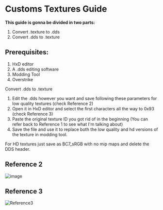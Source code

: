 # Customs Textures Guide
**This guide is gonna be divided in two parts:**
1. Convert .texture to .dds
2. Convert .dds to .texture
## Prerequisites:
1. HxD editor
2. A .dds editing software
3. Modding Tool
4. Overstrike

Convert .dds to .texture
1. Edit the .dds however you want and save following these parameters for low quality textures (check Reference 2)
2. Open it in HxD editor and select the first characters all the way to 0x93 (check Reference 3)
3. Paste the original texture ID you got rid of in the beginning (You can refer back to Reference 1 to see what I'm talking about)
4. Save the file and use it to replace both the low quality and hd versions of the texture in modding tool.

For HD textures just save as BC7_sRGB with no mip maps and delete the DDS header.

## Reference 2
![image](https://github.com/okangel12345/SM2KeyboardIcons/assets/111395240/1e0100b9-981c-450b-9355-f38f483c5056)
## Reference 3
![Reference3](https://cdn.discordapp.com/attachments/1237598576381661215/1237599418853756978/7497786e-ff2a-47da-8d73-a2dec7a51152.png?ex=663c3bc6&is=663aea46&hm=e9df5ebb8e209e7e4cade2e1ed41adcdb8cab8a37646f97760ec748294968bd6&)
